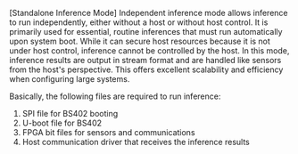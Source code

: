[Standalone Inference Mode]
Independent inference mode allows inference to run independently, either without a host or without host control. 
It is primarily used for essential, routine inferences that must run automatically upon system boot. 
While it can secure host resources because it is not under host control, inference cannot be controlled by the host. 
In this mode, inference results are output in stream format and are handled like sensors from the host's perspective. 
This offers excellent scalability and efficiency when configuring large systems.

Basically, the following files are required to run inference:
1. SPI file for BS402 booting
2. U-boot file for BS402
3. FPGA bit files for sensors and communications
4. Host communication driver that receives the inference results
